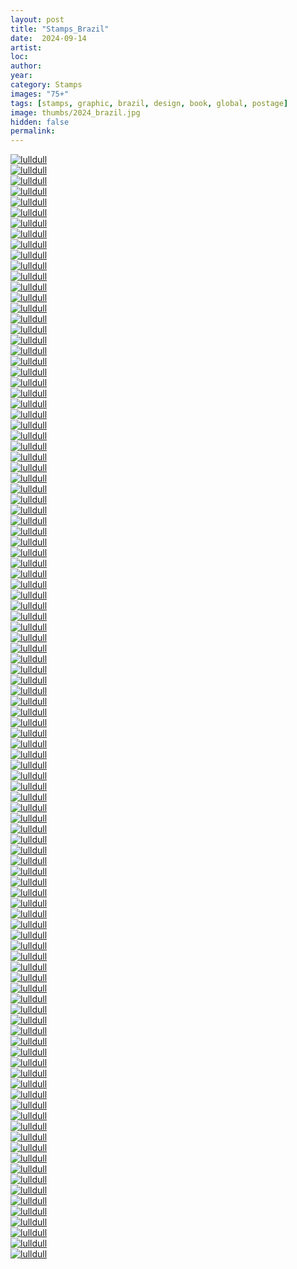 ```yaml
---
layout: post
title: "Stamps_Brazil"
date:  2024-09-14
artist: 
loc: 
author: 
year: 
category: Stamps
images: "75+"
tags: [stamps, graphic, brazil, design, book, global, postage]
image: thumbs/2024_brazil.jpg
hidden: false
permalink:
---
```






<div class="post_image">
	<a href="{{ site.baseurl }}/images/posts/2024_brazil/001.jpg" target="_blank">
	<img src="{{ site.baseurl }}/images/posts/2024_brazil/001.jpg" alt="lulldull"></a>
</div>

<div class="post_image">
	<a href="{{ site.baseurl }}/images/posts/2024_brazil/002.jpg" target="_blank">
	<img src="{{ site.baseurl }}/images/posts/2024_brazil/002.jpg" alt="lulldull"></a>
</div>

<div class="post_image">
	<a href="{{ site.baseurl }}/images/posts/2024_brazil/003.jpg" target="_blank">
	<img src="{{ site.baseurl }}/images/posts/2024_brazil/003.jpg" alt="lulldull"></a>
</div>

<div class="post_image">
	<a href="{{ site.baseurl }}/images/posts/2024_brazil/004.jpg" target="_blank">
	<img src="{{ site.baseurl }}/images/posts/2024_brazil/004.jpg" alt="lulldull"></a>
</div>

<div class="post_image">
	<a href="{{ site.baseurl }}/images/posts/2024_brazil/005.jpg" target="_blank">
	<img src="{{ site.baseurl }}/images/posts/2024_brazil/005.jpg" alt="lulldull"></a>
</div>

<div class="post_image">
	<a href="{{ site.baseurl }}/images/posts/2024_brazil/006.jpg" target="_blank">
	<img src="{{ site.baseurl }}/images/posts/2024_brazil/006.jpg" alt="lulldull"></a>
</div>

<div class="post_image">
	<a href="{{ site.baseurl }}/images/posts/2024_brazil/007.jpg" target="_blank">
	<img src="{{ site.baseurl }}/images/posts/2024_brazil/007.jpg" alt="lulldull"></a>
</div>


<div class="post_image">
	<a href="{{ site.baseurl }}/images/posts/2024_brazil/008.jpg" target="_blank">
	<img src="{{ site.baseurl }}/images/posts/2024_brazil/008.jpg" alt="lulldull"></a>
</div>

<div class="post_image">
	<a href="{{ site.baseurl }}/images/posts/2024_brazil/009.jpg" target="_blank">
	<img src="{{ site.baseurl }}/images/posts/2024_brazil/009.jpg" alt="lulldull"></a>
</div>

<div class="post_image">
	<a href="{{ site.baseurl }}/images/posts/2024_brazil/010.jpg" target="_blank">
	<img src="{{ site.baseurl }}/images/posts/2024_brazil/010.jpg" alt="lulldull"></a>
</div>


<div class="post_image">
	<a href="{{ site.baseurl }}/images/posts/2024_brazil/011.jpg" target="_blank">
	<img src="{{ site.baseurl }}/images/posts/2024_brazil/011.jpg" alt="lulldull"></a>
</div>


<div class="post_image">
	<a href="{{ site.baseurl }}/images/posts/2024_brazil/012.jpg" target="_blank">
	<img src="{{ site.baseurl }}/images/posts/2024_brazil/012.jpg" alt="lulldull"></a>
</div>


<div class="post_image">
	<a href="{{ site.baseurl }}/images/posts/2024_brazil/013.jpg" target="_blank">
	<img src="{{ site.baseurl }}/images/posts/2024_brazil/013.jpg" alt="lulldull"></a>
</div>


<div class="post_image">
	<a href="{{ site.baseurl }}/images/posts/2024_brazil/014.jpg" target="_blank">
	<img src="{{ site.baseurl }}/images/posts/2024_brazil/014.jpg" alt="lulldull"></a>
</div>


<div class="post_image">
	<a href="{{ site.baseurl }}/images/posts/2024_brazil/015.jpg" target="_blank">
	<img src="{{ site.baseurl }}/images/posts/2024_brazil/015.jpg" alt="lulldull"></a>
</div>

<div class="post_image">
	<a href="{{ site.baseurl }}/images/posts/2024_brazil/016.jpg" target="_blank">
	<img src="{{ site.baseurl }}/images/posts/2024_brazil/016.jpg" alt="lulldull"></a>
</div>

<div class="post_image">
	<a href="{{ site.baseurl }}/images/posts/2024_brazil/017.jpg" target="_blank">
	<img src="{{ site.baseurl }}/images/posts/2024_brazil/017.jpg" alt="lulldull"></a>
</div>

<div class="post_image">
	<a href="{{ site.baseurl }}/images/posts/2024_brazil/018.jpg" target="_blank">
	<img src="{{ site.baseurl }}/images/posts/2024_brazil/018.jpg" alt="lulldull"></a>
</div>

<div class="post_image">
	<a href="{{ site.baseurl }}/images/posts/2024_brazil/019.jpg" target="_blank">
	<img src="{{ site.baseurl }}/images/posts/2024_brazil/019.jpg" alt="lulldull"></a>
</div>

<div class="post_image">
	<a href="{{ site.baseurl }}/images/posts/2024_brazil/020.jpg" target="_blank">
	<img src="{{ site.baseurl }}/images/posts/2024_brazil/020.jpg" alt="lulldull"></a>
</div>

<div class="post_image">
	<a href="{{ site.baseurl }}/images/posts/2024_brazil/021.jpg" target="_blank">
	<img src="{{ site.baseurl }}/images/posts/2024_brazil/021.jpg" alt="lulldull"></a>
</div>

<div class="post_image">
	<a href="{{ site.baseurl }}/images/posts/2024_brazil/022.jpg" target="_blank">
	<img src="{{ site.baseurl }}/images/posts/2024_brazil/022.jpg" alt="lulldull"></a>
</div>

<div class="post_image">
	<a href="{{ site.baseurl }}/images/posts/2024_brazil/023.jpg" target="_blank">
	<img src="{{ site.baseurl }}/images/posts/2024_brazil/023.jpg" alt="lulldull"></a>
</div>

<div class="post_image">
	<a href="{{ site.baseurl }}/images/posts/2024_brazil/024.jpg" target="_blank">
	<img src="{{ site.baseurl }}/images/posts/2024_brazil/024.jpg" alt="lulldull"></a>
</div>

<div class="post_image">
	<a href="{{ site.baseurl }}/images/posts/2024_brazil/025.jpg" target="_blank">
	<img src="{{ site.baseurl }}/images/posts/2024_brazil/025.jpg" alt="lulldull"></a>
</div>

<div class="post_image">
	<a href="{{ site.baseurl }}/images/posts/2024_brazil/026.jpg" target="_blank">
	<img src="{{ site.baseurl }}/images/posts/2024_brazil/026.jpg" alt="lulldull"></a>
</div>

<div class="post_image">
	<a href="{{ site.baseurl }}/images/posts/2024_brazil/027.jpg" target="_blank">
	<img src="{{ site.baseurl }}/images/posts/2024_brazil/027.jpg" alt="lulldull"></a>
</div>

<div class="post_image">
	<a href="{{ site.baseurl }}/images/posts/2024_brazil/028.jpg" target="_blank">
	<img src="{{ site.baseurl }}/images/posts/2024_brazil/028.jpg" alt="lulldull"></a>
</div>

<div class="post_image">
	<a href="{{ site.baseurl }}/images/posts/2024_brazil/029.jpg" target="_blank">
	<img src="{{ site.baseurl }}/images/posts/2024_brazil/029.jpg" alt="lulldull"></a>
</div>

<div class="post_image">
	<a href="{{ site.baseurl }}/images/posts/2024_brazil/030.jpg" target="_blank">
	<img src="{{ site.baseurl }}/images/posts/2024_brazil/030.jpg" alt="lulldull"></a>
</div>

<div class="post_image">
	<a href="{{ site.baseurl }}/images/posts/2024_brazil/031.jpg" target="_blank">
	<img src="{{ site.baseurl }}/images/posts/2024_brazil/031.jpg" alt="lulldull"></a>
</div>

<div class="post_image">
	<a href="{{ site.baseurl }}/images/posts/2024_brazil/032.jpg" target="_blank">
	<img src="{{ site.baseurl }}/images/posts/2024_brazil/032.jpg" alt="lulldull"></a>
</div>

<div class="post_image">
	<a href="{{ site.baseurl }}/images/posts/2024_brazil/033.jpg" target="_blank">
	<img src="{{ site.baseurl }}/images/posts/2024_brazil/033.jpg" alt="lulldull"></a>
</div>

<div class="post_image">
	<a href="{{ site.baseurl }}/images/posts/2024_brazil/034.jpg" target="_blank">
	<img src="{{ site.baseurl }}/images/posts/2024_brazil/034.jpg" alt="lulldull"></a>
</div>

<div class="post_image">
	<a href="{{ site.baseurl }}/images/posts/2024_brazil/035.jpg" target="_blank">
	<img src="{{ site.baseurl }}/images/posts/2024_brazil/035.jpg" alt="lulldull"></a>
</div>

<div class="post_image">
	<a href="{{ site.baseurl }}/images/posts/2024_brazil/036.jpg" target="_blank">
	<img src="{{ site.baseurl }}/images/posts/2024_brazil/036.jpg" alt="lulldull"></a>
</div>

<div class="post_image">
	<a href="{{ site.baseurl }}/images/posts/2024_brazil/037.jpg" target="_blank">
	<img src="{{ site.baseurl }}/images/posts/2024_brazil/037.jpg" alt="lulldull"></a>
</div>

<div class="post_image">
	<a href="{{ site.baseurl }}/images/posts/2024_brazil/038.jpg" target="_blank">
	<img src="{{ site.baseurl }}/images/posts/2024_brazil/038.jpg" alt="lulldull"></a>
</div>

<div class="post_image">
	<a href="{{ site.baseurl }}/images/posts/2024_brazil/039.jpg" target="_blank">
	<img src="{{ site.baseurl }}/images/posts/2024_brazil/039.jpg" alt="lulldull"></a>
</div>

<div class="post_image">
	<a href="{{ site.baseurl }}/images/posts/2024_brazil/040.jpg" target="_blank">
	<img src="{{ site.baseurl }}/images/posts/2024_brazil/040.jpg" alt="lulldull"></a>
</div>

<div class="post_image">
	<a href="{{ site.baseurl }}/images/posts/2024_brazil/041.jpg" target="_blank">
	<img src="{{ site.baseurl }}/images/posts/2024_brazil/041.jpg" alt="lulldull"></a>
</div>

<div class="post_image">
	<a href="{{ site.baseurl }}/images/posts/2024_brazil/042.jpg" target="_blank">
	<img src="{{ site.baseurl }}/images/posts/2024_brazil/042.jpg" alt="lulldull"></a>
</div>

<div class="post_image">
	<a href="{{ site.baseurl }}/images/posts/2024_brazil/043.jpg" target="_blank">
	<img src="{{ site.baseurl }}/images/posts/2024_brazil/043.jpg" alt="lulldull"></a>
</div>

<div class="post_image">
	<a href="{{ site.baseurl }}/images/posts/2024_brazil/044.jpg" target="_blank">
	<img src="{{ site.baseurl }}/images/posts/2024_brazil/044.jpg" alt="lulldull"></a>
</div>

<div class="post_image">
	<a href="{{ site.baseurl }}/images/posts/2024_brazil/045.jpg" target="_blank">
	<img src="{{ site.baseurl }}/images/posts/2024_brazil/045.jpg" alt="lulldull"></a>
</div>

<div class="post_image">
	<a href="{{ site.baseurl }}/images/posts/2024_brazil/046.jpg" target="_blank">
	<img src="{{ site.baseurl }}/images/posts/2024_brazil/046.jpg" alt="lulldull"></a>
</div>

<div class="post_image">
	<a href="{{ site.baseurl }}/images/posts/2024_brazil/047.jpg" target="_blank">
	<img src="{{ site.baseurl }}/images/posts/2024_brazil/047.jpg" alt="lulldull"></a>
</div>

<div class="post_image">
	<a href="{{ site.baseurl }}/images/posts/2024_brazil/048.jpg" target="_blank">
	<img src="{{ site.baseurl }}/images/posts/2024_brazil/048.jpg" alt="lulldull"></a>
</div>

<div class="post_image">
	<a href="{{ site.baseurl }}/images/posts/2024_brazil/049.jpg" target="_blank">
	<img src="{{ site.baseurl }}/images/posts/2024_brazil/049.jpg" alt="lulldull"></a>
</div>

<div class="post_image">
	<a href="{{ site.baseurl }}/images/posts/2024_brazil/050.jpg" target="_blank">
	<img src="{{ site.baseurl }}/images/posts/2024_brazil/050.jpg" alt="lulldull"></a>
</div>

<div class="post_image">
	<a href="{{ site.baseurl }}/images/posts/2024_brazil/051.jpg" target="_blank">
	<img src="{{ site.baseurl }}/images/posts/2024_brazil/051.jpg" alt="lulldull"></a>
</div>

<div class="post_image">
	<a href="{{ site.baseurl }}/images/posts/2024_brazil/052.jpg" target="_blank">
	<img src="{{ site.baseurl }}/images/posts/2024_brazil/052.jpg" alt="lulldull"></a>
</div>

<div class="post_image">
	<a href="{{ site.baseurl }}/images/posts/2024_brazil/053.jpg" target="_blank">
	<img src="{{ site.baseurl }}/images/posts/2024_brazil/053.jpg" alt="lulldull"></a>
</div>

<div class="post_image">
	<a href="{{ site.baseurl }}/images/posts/2024_brazil/054.jpg" target="_blank">
	<img src="{{ site.baseurl }}/images/posts/2024_brazil/054.jpg" alt="lulldull"></a>
</div>

<div class="post_image">
	<a href="{{ site.baseurl }}/images/posts/2024_brazil/055.jpg" target="_blank">
	<img src="{{ site.baseurl }}/images/posts/2024_brazil/055.jpg" alt="lulldull"></a>
</div>

<div class="post_image">
	<a href="{{ site.baseurl }}/images/posts/2024_brazil/056.jpg" target="_blank">
	<img src="{{ site.baseurl }}/images/posts/2024_brazil/056.jpg" alt="lulldull"></a>
</div>

<div class="post_image">
	<a href="{{ site.baseurl }}/images/posts/2024_brazil/057.jpg" target="_blank">
	<img src="{{ site.baseurl }}/images/posts/2024_brazil/057.jpg" alt="lulldull"></a>
</div>

<div class="post_image">
	<a href="{{ site.baseurl }}/images/posts/2024_brazil/058.jpg" target="_blank">
	<img src="{{ site.baseurl }}/images/posts/2024_brazil/058.jpg" alt="lulldull"></a>
</div>

<div class="post_image">
	<a href="{{ site.baseurl }}/images/posts/2024_brazil/059.jpg" target="_blank">
	<img src="{{ site.baseurl }}/images/posts/2024_brazil/059.jpg" alt="lulldull"></a>
</div>

<div class="post_image">
	<a href="{{ site.baseurl }}/images/posts/2024_brazil/060.jpg" target="_blank">
	<img src="{{ site.baseurl }}/images/posts/2024_brazil/060.jpg" alt="lulldull"></a>
</div>

<div class="post_image">
	<a href="{{ site.baseurl }}/images/posts/2024_brazil/061.jpg" target="_blank">
	<img src="{{ site.baseurl }}/images/posts/2024_brazil/061.jpg" alt="lulldull"></a>
</div>

<div class="post_image">
	<a href="{{ site.baseurl }}/images/posts/2024_brazil/062.jpg" target="_blank">
	<img src="{{ site.baseurl }}/images/posts/2024_brazil/062.jpg" alt="lulldull"></a>
</div>

<div class="post_image">
	<a href="{{ site.baseurl }}/images/posts/2024_brazil/063.jpg" target="_blank">
	<img src="{{ site.baseurl }}/images/posts/2024_brazil/063.jpg" alt="lulldull"></a>
</div>

<div class="post_image">
	<a href="{{ site.baseurl }}/images/posts/2024_brazil/064.jpg" target="_blank">
	<img src="{{ site.baseurl }}/images/posts/2024_brazil/064.jpg" alt="lulldull"></a>
</div>

<div class="post_image">
	<a href="{{ site.baseurl }}/images/posts/2024_brazil/065.jpg" target="_blank">
	<img src="{{ site.baseurl }}/images/posts/2024_brazil/065.jpg" alt="lulldull"></a>
</div>

<div class="post_image">
	<a href="{{ site.baseurl }}/images/posts/2024_brazil/066.jpg" target="_blank">
	<img src="{{ site.baseurl }}/images/posts/2024_brazil/066.jpg" alt="lulldull"></a>
</div>

<div class="post_image">
	<a href="{{ site.baseurl }}/images/posts/2024_brazil/067.jpg" target="_blank">
	<img src="{{ site.baseurl }}/images/posts/2024_brazil/067.jpg" alt="lulldull"></a>
</div>

<div class="post_image">
	<a href="{{ site.baseurl }}/images/posts/2024_brazil/068.jpg" target="_blank">
	<img src="{{ site.baseurl }}/images/posts/2024_brazil/068.jpg" alt="lulldull"></a>
</div>

<div class="post_image">
	<a href="{{ site.baseurl }}/images/posts/2024_brazil/069.jpg" target="_blank">
	<img src="{{ site.baseurl }}/images/posts/2024_brazil/069.jpg" alt="lulldull"></a>
</div>

<div class="post_image">
	<a href="{{ site.baseurl }}/images/posts/2024_brazil/070.jpg" target="_blank">
	<img src="{{ site.baseurl }}/images/posts/2024_brazil/070.jpg" alt="lulldull"></a>
</div>

<div class="post_image">
	<a href="{{ site.baseurl }}/images/posts/2024_brazil/071.jpg" target="_blank">
	<img src="{{ site.baseurl }}/images/posts/2024_brazil/071.jpg" alt="lulldull"></a>
</div>

<div class="post_image">
	<a href="{{ site.baseurl }}/images/posts/2024_brazil/072.jpg" target="_blank">
	<img src="{{ site.baseurl }}/images/posts/2024_brazil/072.jpg" alt="lulldull"></a>
</div>

<div class="post_image">
	<a href="{{ site.baseurl }}/images/posts/2024_brazil/073.jpg" target="_blank">
	<img src="{{ site.baseurl }}/images/posts/2024_brazil/073.jpg" alt="lulldull"></a>
</div>

<div class="post_image">
	<a href="{{ site.baseurl }}/images/posts/2024_brazil/074.jpg" target="_blank">
	<img src="{{ site.baseurl }}/images/posts/2024_brazil/074.jpg" alt="lulldull"></a>
</div>

<div class="post_image">
	<a href="{{ site.baseurl }}/images/posts/2024_brazil/075.jpg" target="_blank">
	<img src="{{ site.baseurl }}/images/posts/2024_brazil/075.jpg" alt="lulldull"></a>
</div>

<div class="post_image">
	<a href="{{ site.baseurl }}/images/posts/2024_brazil/076.jpg" target="_blank">
	<img src="{{ site.baseurl }}/images/posts/2024_brazil/076.jpg" alt="lulldull"></a>
</div>

<div class="post_image">
	<a href="{{ site.baseurl }}/images/posts/2024_brazil/077.jpg" target="_blank">
	<img src="{{ site.baseurl }}/images/posts/2024_brazil/077.jpg" alt="lulldull"></a>
</div>

<div class="post_image">
	<a href="{{ site.baseurl }}/images/posts/2024_brazil/078.jpg" target="_blank">
	<img src="{{ site.baseurl }}/images/posts/2024_brazil/078.jpg" alt="lulldull"></a>
</div>

<div class="post_image">
	<a href="{{ site.baseurl }}/images/posts/2024_brazil/079.jpg" target="_blank">
	<img src="{{ site.baseurl }}/images/posts/2024_brazil/079.jpg" alt="lulldull"></a>
</div>

<div class="post_image">
	<a href="{{ site.baseurl }}/images/posts/2024_brazil/080.jpg" target="_blank">
	<img src="{{ site.baseurl }}/images/posts/2024_brazil/080.jpg" alt="lulldull"></a>
</div>

<div class="post_image">
	<a href="{{ site.baseurl }}/images/posts/2024_brazil/081.jpg" target="_blank">
	<img src="{{ site.baseurl }}/images/posts/2024_brazil/081.jpg" alt="lulldull"></a>
</div>

<div class="post_image">
	<a href="{{ site.baseurl }}/images/posts/2024_brazil/082.jpg" target="_blank">
	<img src="{{ site.baseurl }}/images/posts/2024_brazil/082.jpg" alt="lulldull"></a>
</div>

<div class="post_image">
	<a href="{{ site.baseurl }}/images/posts/2024_brazil/083.jpg" target="_blank">
	<img src="{{ site.baseurl }}/images/posts/2024_brazil/083.jpg" alt="lulldull"></a>
</div>

<div class="post_image">
	<a href="{{ site.baseurl }}/images/posts/2024_brazil/084.jpg" target="_blank">
	<img src="{{ site.baseurl }}/images/posts/2024_brazil/084.jpg" alt="lulldull"></a>
</div>

<div class="post_image">
	<a href="{{ site.baseurl }}/images/posts/2024_brazil/085.jpg" target="_blank">
	<img src="{{ site.baseurl }}/images/posts/2024_brazil/085.jpg" alt="lulldull"></a>
</div>

<div class="post_image">
	<a href="{{ site.baseurl }}/images/posts/2024_brazil/086.jpg" target="_blank">
	<img src="{{ site.baseurl }}/images/posts/2024_brazil/086.jpg" alt="lulldull"></a>
</div>

<div class="post_image">
	<a href="{{ site.baseurl }}/images/posts/2024_brazil/087.jpg" target="_blank">
	<img src="{{ site.baseurl }}/images/posts/2024_brazil/087.jpg" alt="lulldull"></a>
</div>

<div class="post_image">
	<a href="{{ site.baseurl }}/images/posts/2024_brazil/088.jpg" target="_blank">
	<img src="{{ site.baseurl }}/images/posts/2024_brazil/088.jpg" alt="lulldull"></a>
</div>

<div class="post_image">
	<a href="{{ site.baseurl }}/images/posts/2024_brazil/089.jpg" target="_blank">
	<img src="{{ site.baseurl }}/images/posts/2024_brazil/089.jpg" alt="lulldull"></a>
</div>

<div class="post_image">
	<a href="{{ site.baseurl }}/images/posts/2024_brazil/090.jpg" target="_blank">
	<img src="{{ site.baseurl }}/images/posts/2024_brazil/090.jpg" alt="lulldull"></a>
</div>

<div class="post_image">
	<a href="{{ site.baseurl }}/images/posts/2024_brazil/091.jpg" target="_blank">
	<img src="{{ site.baseurl }}/images/posts/2024_brazil/091.jpg" alt="lulldull"></a>
</div>

<div class="post_image">
	<a href="{{ site.baseurl }}/images/posts/2024_brazil/092.jpg" target="_blank">
	<img src="{{ site.baseurl }}/images/posts/2024_brazil/092.jpg" alt="lulldull"></a>
</div>

<div class="post_image">
	<a href="{{ site.baseurl }}/images/posts/2024_brazil/093.jpg" target="_blank">
	<img src="{{ site.baseurl }}/images/posts/2024_brazil/093.jpg" alt="lulldull"></a>
</div>

<div class="post_image">
	<a href="{{ site.baseurl }}/images/posts/2024_brazil/094.jpg" target="_blank">
	<img src="{{ site.baseurl }}/images/posts/2024_brazil/094.jpg" alt="lulldull"></a>
</div>

<div class="post_image">
	<a href="{{ site.baseurl }}/images/posts/2024_brazil/095.jpg" target="_blank">
	<img src="{{ site.baseurl }}/images/posts/2024_brazil/095.jpg" alt="lulldull"></a>
</div>

<div class="post_image">
	<a href="{{ site.baseurl }}/images/posts/2024_brazil/096.jpg" target="_blank">
	<img src="{{ site.baseurl }}/images/posts/2024_brazil/096.jpg" alt="lulldull"></a>
</div>

<div class="post_image">
	<a href="{{ site.baseurl }}/images/posts/2024_brazil/097.jpg" target="_blank">
	<img src="{{ site.baseurl }}/images/posts/2024_brazil/097.jpg" alt="lulldull"></a>
</div>

<div class="post_image">
	<a href="{{ site.baseurl }}/images/posts/2024_brazil/098.jpg" target="_blank">
	<img src="{{ site.baseurl }}/images/posts/2024_brazil/098.jpg" alt="lulldull"></a>
</div>

<div class="post_image">
	<a href="{{ site.baseurl }}/images/posts/2024_brazil/099.jpg" target="_blank">
	<img src="{{ site.baseurl }}/images/posts/2024_brazil/099.jpg" alt="lulldull"></a>
</div>

<div class="post_image">
	<a href="{{ site.baseurl }}/images/posts/2024_brazil/100.jpg" target="_blank">
	<img src="{{ site.baseurl }}/images/posts/2024_brazil/100.jpg" alt="lulldull"></a>
</div>

<div class="post_image">
	<a href="{{ site.baseurl }}/images/posts/2024_brazil/101.jpg" target="_blank">
	<img src="{{ site.baseurl }}/images/posts/2024_brazil/101.jpg" alt="lulldull"></a>
</div>

<div class="post_image">
	<a href="{{ site.baseurl }}/images/posts/2024_brazil/102.jpg" target="_blank">
	<img src="{{ site.baseurl }}/images/posts/2024_brazil/102.jpg" alt="lulldull"></a>
</div>

<div class="post_image">
	<a href="{{ site.baseurl }}/images/posts/2024_brazil/103.jpg" target="_blank">
	<img src="{{ site.baseurl }}/images/posts/2024_brazil/103.jpg" alt="lulldull"></a>
</div>

<div class="post_image">
	<a href="{{ site.baseurl }}/images/posts/2024_brazil/104.jpg" target="_blank">
	<img src="{{ site.baseurl }}/images/posts/2024_brazil/104.jpg" alt="lulldull"></a>
</div>













